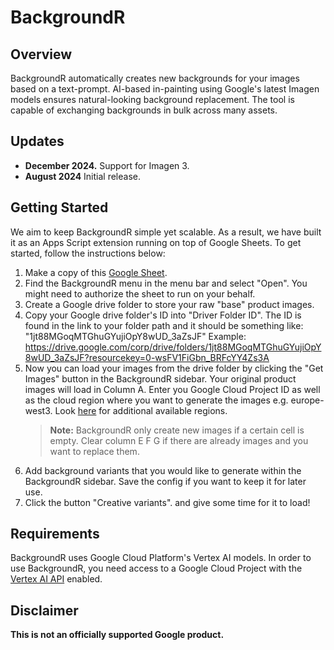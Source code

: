 <!--
Copyright 2024 Google LLC

Licensed under the Apache License, Version 2.0 (the "License");
you may not use this file except in compliance with the License.
You may obtain a copy of the License at

      http://www.apache.org/licenses/LICENSE-2.0

Unless required by applicable law or agreed to in writing, software
distributed under the License is distributed on an "AS IS" BASIS,
WITHOUT WARRANTIES OR CONDITIONS OF ANY KIND, either express or implied.
See the License for the specific language governing permissions and
limitations under the License.
-->

# BackgroundR

## Overview

BackgroundR automatically creates new backgrounds for your images based on a text-prompt. AI-based in-painting using Google's latest Imagen models ensures natural-looking background replacement. The tool is capable of exchanging backgrounds in bulk across many assets.

## Updates

- **December 2024.** Support for Imagen 3.
- **August 2024** Initial release.

## Getting Started

We aim to keep BackgroundR simple yet scalable. As a result, we have built it as an Apps Script extension running on top of Google Sheets. To get started, follow the instructions below:

1. Make a copy of this [Google Sheet](https://docs.google.com/spreadsheets/d/1FPlQbvqovVNlUFsCLJ9c_aEZ9bMDiZxVi4VsDn7daWM/edit?gid=1500542581#gid=1500542581).
2. Find the BackgroundR menu in the menu bar and select "Open". You might need to authorize the sheet to run on your behalf.
3. Create a Google drive folder to store your raw "base" product images.
4. Copy your Google drive folder's ID into "Driver Folder ID". The ID is found in the link to your folder path and it should be something like: "1jt88MGoqMTGhuGYujiOpY8wUD_3aZsJF"
   Example: https://drive.google.com/corp/drive/folders/1jt88MGoqMTGhuGYujiOpY8wUD_3aZsJF?resourcekey=0-wsFV1FiGbn_BRFcYY4Zs3A
5. Now you can load your images from the drive folder by clicking the "Get Images" button in the BackgroundR sidebar. Your original product images will load in Column A.
   Enter you Google Cloud Project ID as well as the cloud region where you want to generate the images e.g. europe-west3. Look [here](https://cloud.google.com/vertex-ai/docs/general/locations#europe) for additional available regions.
   > **Note:** BackgroundR only create new images if a certain cell is empty. Clear column E F G if there are already images and you want to replace them.
6. Add background variants that you would like to generate within the BackgroundR sidebar. Save the config if you want to keep it for later use.
7. Click the button "Creative variants".
   and give some time for it to load!

## Requirements

BackgroundR uses Google Cloud Platform's Vertex AI models. In order to use BackgroundR, you need access to a Google Cloud Project with the [Vertex AI API](https://cloud.google.com/vertex-ai/docs/generative-ai/start/quickstarts/api-quickstart) enabled.

## Disclaimer

**This is not an officially supported Google product.**
